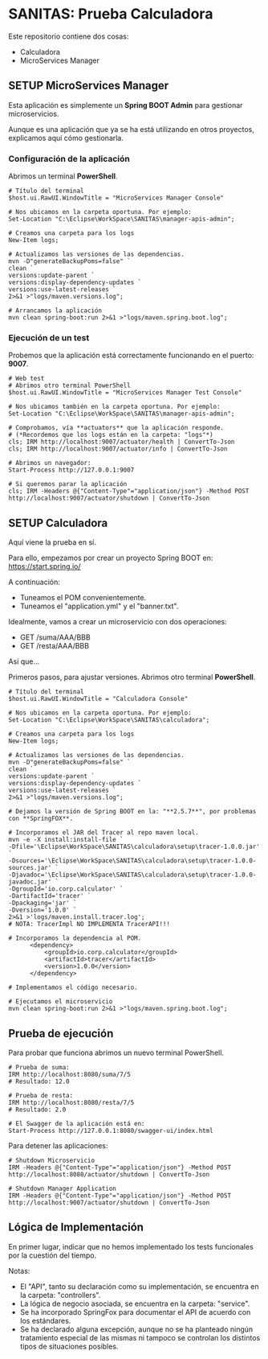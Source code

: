# SANITAS: Prueba Calculadora

Este repositorio contiene dos cosas:
* Calculadora
* MicroServices Manager

## SETUP MicroServices Manager
Esta aplicación es simplemente un **Spring BOOT Admin** para gestionar microservicios.

Aunque es una aplicación que ya se ha está utilizando en otros proyectos, explicamos aquí cómo gestionarla.

### Configuración de la aplicación
Abrimos un terminal **PowerShell**.
```shell
# Título del terminal
$host.ui.RawUI.WindowTitle = "MicroServices Manager Console"

# Nos ubicamos en la carpeta oportuna. Por ejemplo:
Set-Location "C:\Eclipse\WorkSpace\SANITAS\manager-apis-admin";

# Creamos una carpeta para los logs
New-Item logs;

# Actualizamos las versiones de las dependencias.
mvn -D"generateBackupPoms=false" `
clean `
versions:update-parent `
versions:display-dependency-updates `
versions:use-latest-releases `
2>&1 >"logs/maven.versions.log";

# Arrancamos la aplicación
mvn clean spring-boot:run 2>&1 >"logs/maven.spring.boot.log";
```

### Ejecución de un test
Probemos que la aplicación está correctamente funcionando en el puerto: **9007**.

```shell
# Web test
# Abrimos otro terminal PowerShell
$host.ui.RawUI.WindowTitle = "MicroServices Manager Test Console"

# Nos ubicamos también en la carpeta oportuna. Por ejemplo:
Set-Location "C:\Eclipse\WorkSpace\SANITAS\manager-apis-admin";

# Comprobamos, vía **actuators** que la aplicación responde.
# (*Recordemos que los logs están en la carpeta: "logs"*)
cls; IRM http://localhost:9007/actuator/health | ConvertTo-Json
cls; IRM http://localhost:9007/actuator/info | ConvertTo-Json

# Abrimos un navegador:
Start-Process http://127.0.0.1:9007

# Si queremos parar la aplicación
cls; IRM -Headers @{"Content-Type"="application/json"} -Method POST http://localhost:9007/actuator/shutdown | ConvertTo-Json
```


## SETUP Calculadora
Aquí viene la prueba en sí.

Para ello, empezamos por crear un proyecto Spring BOOT en: https://start.spring.io/

A continuación:
+ Tuneamos el POM convenientemente.
+ Tuneamos el "application.yml" y el "banner.txt".

Idealmente, vamos a crear un microservicio con dos operaciones:

+ GET /suma/AAA/BBB
+ GET /resta/AAA/BBB

Así que...

Primeros pasos, para ajustar versiones.
Abrimos otro terminal **PowerShell**.

```shell
# Título del terminal
$host.ui.RawUI.WindowTitle = "Calculadora Console"

# Nos ubicamos en la carpeta oportuna. Por ejemplo:
Set-Location "C:\Eclipse\WorkSpace\SANITAS\calculadora";

# Creamos una carpeta para los logs
New-Item logs;

# Actualizamos las versiones de las dependencias.
mvn -D"generateBackupPoms=false" `
clean `
versions:update-parent `
versions:display-dependency-updates `
versions:use-latest-releases `
2>&1 >"logs/maven.versions.log";

# Dejamos la versión de Spring BOOT en la: "**2.5.7**", por problemas con **SpringFOX**.

# Incorporamos el JAR del Tracer al repo maven local.
mvn -e -X install:install-file `
-Dfile='\Eclipse\WorkSpace\SANITAS\calculadora\setup\tracer-1.0.0.jar' `
-Dsources='\Eclipse\WorkSpace\SANITAS\calculadora\setup\tracer-1.0.0-sources.jar' `
-Djavadoc='\Eclipse\WorkSpace\SANITAS\calculadora\setup\tracer-1.0.0-javadoc.jar' `
-DgroupId='io.corp.calculator' `
-DartifactId='tracer' `
-Dpackaging='jar' `
-Dversion='1.0.0' `
2>&1 >'logs/maven.install.tracer.log';
# NOTA: TracerImpl NO IMPLEMENTA TracerAPI!!!

# Incorporamos la dependencia al POM.
      <dependency>
          <groupId>io.corp.calculator</groupId>
          <artifactId>tracer</artifactId>
          <version>1.0.0</version>
      </dependency>

# Implementamos el código necesario.

# Ejecutamos el microservicio
mvn clean spring-boot:run 2>&1 >"logs/maven.spring.boot.log";
```

## Prueba de ejecución
Para probar que funciona abrimos un nuevo terminal PowerShell.

```shell
# Prueba de suma:
IRM http://localhost:8080/suma/7/5
# Resultado: 12.0

# Prueba de resta:
IRM http://localhost:8080/resta/7/5
# Resultado: 2.0

# El Swagger de la aplicación está en:
Start-Process http://127.0.0.1:8080/swagger-ui/index.html
```

Para detener las aplicaciones:

```shell
# Shutdown Microservicio
IRM -Headers @{"Content-Type"="application/json"} -Method POST http://localhost:8080/actuator/shutdown | ConvertTo-Json

# Shutdown Manager Application
IRM -Headers @{"Content-Type"="application/json"} -Method POST http://localhost:9007/actuator/shutdown | ConvertTo-Json
```

## Lógica de Implementación
En primer lugar, indicar que no hemos implementado los tests funcionales por la cuestión del tiempo.

Notas:
+ El "API", tanto su declaración como su implementación, se encuentra en la carpeta: "controllers".
+ La lógica de negocio asociada, se encuentra en la carpeta: "service".
+ Se ha incorporado SpringFox para documentar el API de acuerdo con los estándares.
+ Se ha declarado alguna excepción, aunque no se ha planteado ningún tratamiento especial de las mismas ni tampoco se controlan los distintos tipos de situaciones posibles.

